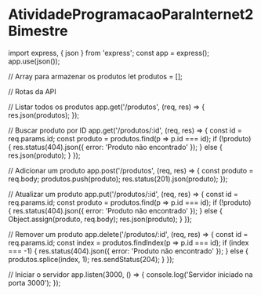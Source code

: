 # AtividadeProgramacaoParaInternet2Bimestre

import express, { json } from 'express';
const app = express();
app.use(json());

// Array para armazenar os produtos
let produtos = [];

// Rotas da API

// Listar todos os produtos
app.get('/produtos', (req, res) => {
  res.json(produtos);
});

// Buscar produto por ID
app.get('/produtos/:id', (req, res) => {
  const id = req.params.id;
  const produto = produtos.find(p => p.id === id);
  if (!produto) {
    res.status(404).json({ error: 'Produto não encontrado' });
  } else {
    res.json(produto);
  }
});

// Adicionar um produto
app.post('/produtos', (req, res) => {
  const produto = req.body;
  produtos.push(produto);
  res.status(201).json(produto);
});

// Atualizar um produto
app.put('/produtos/:id', (req, res) => {
  const id = req.params.id;
  const produto = produtos.find(p => p.id === id);
  if (!produto) {
    res.status(404).json({ error: 'Produto não encontrado' });
  } else {
    Object.assign(produto, req.body);
    res.json(produto);
  }
});

// Remover um produto
app.delete('/produtos/:id', (req, res) => {
  const id = req.params.id;
  const index = produtos.findIndex(p => p.id === id);
  if (index === -1) {
    res.status(404).json({ error: 'Produto não encontrado' });
  } else {
    produtos.splice(index, 1);
    res.sendStatus(204);
  }
});

// Iniciar o servidor
app.listen(3000, () => {
  console.log('Servidor iniciado na porta 3000');
});
